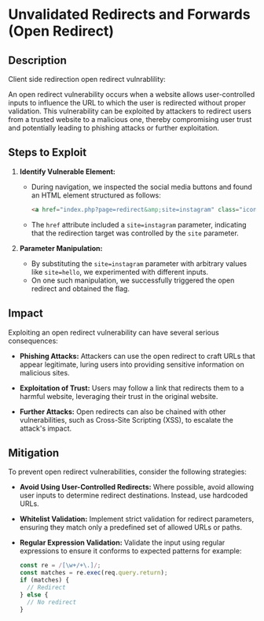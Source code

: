 


# Unvalidated Redirects and Forwards (Open Redirect)

## Description
Client side redirection open redirect vulnrablility:

An open redirect vulnerability occurs when a website allows user-controlled inputs to influence the URL to which the user is redirected without proper validation. This vulnerability can be exploited by attackers to redirect users from a trusted website to a malicious one, thereby compromising user trust and potentially leading to phishing attacks or further exploitation.

## Steps to Exploit
1. **Identify Vulnerable Element:**
   - During navigation, we inspected the social media buttons and found an HTML element structured as follows:
     ```html
     <a href="index.php?page=redirect&amp;site=instagram" class="icon fa-instagram"></a>
     ```
   - The `href` attribute included a `site=instagram` parameter, indicating that the redirection target was controlled by the `site` parameter.

2. **Parameter Manipulation:**
   - By substituting the `site=instagram` parameter with arbitrary values like `site=hello`, we experimented with different inputs.
   - On one such manipulation, we successfully triggered the open redirect and obtained the flag.



## Impact
Exploiting an open redirect vulnerability can have several serious consequences:

- **Phishing Attacks:** Attackers can use the open redirect to craft URLs that appear legitimate, luring users into providing sensitive information on malicious sites.
  
- **Exploitation of Trust:** Users may  follow a link that redirects them to a harmful website, leveraging their trust in the original website.

- **Further Attacks:** Open redirects can also be chained with other vulnerabilities, such as Cross-Site Scripting (XSS), to escalate the attack's impact.


## Mitigation
To prevent open redirect vulnerabilities, consider the following strategies:

- **Avoid Using User-Controlled Redirects:** Where possible, avoid allowing user inputs to determine redirect destinations. Instead, use hardcoded URLs.
  
- **Whitelist Validation:** Implement strict validation for redirect parameters, ensuring they match only a predefined set of allowed URLs or paths.


- **Regular Expression Validation:** Validate the input using regular expressions to ensure it conforms to expected patterns for example:
  ```javascript
  const re = /[\w+/+\.]/;
  const matches = re.exec(req.query.return);
  if (matches) {
    // Redirect
  } else {
    // No redirect
  }

